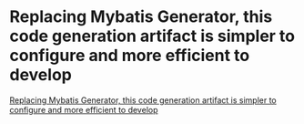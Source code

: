 # Replacing Mybatis Generator, this code generation artifact is simpler to configure and more efficient to develop
[Replacing Mybatis Generator, this code generation artifact is simpler to configure and more efficient to develop](https://aiwithcloud.com/2022/09/19/replacing_mybatis_generator_this_code_generation_artifact_is_simpler_to_configure_and_more_efficient_to_develop/)